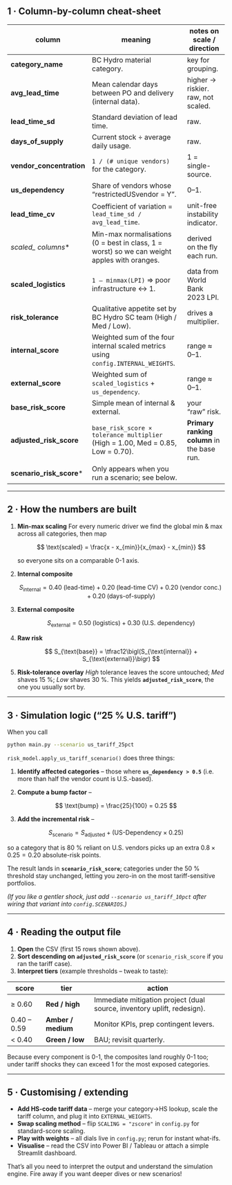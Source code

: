 ## 1 · Column-by-column cheat-sheet

| column                      | meaning                                                                                     | notes on scale / direction                  |
| --------------------------- | ------------------------------------------------------------------------------------------- | ------------------------------------------- |
| **category\_name**          | BC Hydro material category.                                                                 | key for grouping.                           |
| **avg\_lead\_time**         | Mean calendar days between PO and delivery (internal data).                                 | higher → riskier.<br>raw, not scaled.       |
| **lead\_time\_sd**          | Standard deviation of lead time.                                                            | raw.                                        |
| **days\_of\_supply**        | Current stock ÷ average daily usage.                                                        | raw.                                        |
| **vendor\_concentration**   | `1 / (# unique vendors)` for the category.                                                  | 1 = single-source.                          |
| **us\_dependency**          | Share of vendors whose “restrictedUSvendor = Y”.                                            | 0–1.                                        |
| **lead\_time\_cv**          | Coefficient of variation = `lead_time_sd / avg_lead_time`.                                  | unit-free instability indicator.            |
| **scaled\_* columns*\*      | Min-max normalisations (0 = best in class, 1 = worst) so we can weight apples with oranges. | derived on the fly each run.                |
| **scaled\_logistics**       | `1 – minmax(LPI)` ⇒ poor infrastructure ↔ 1.                                                | data from World Bank 2023 LPI.              |
| **risk\_tolerance**         | Qualitative appetite set by BC Hydro SC team (High / Med / Low).                            | drives a multiplier.                        |
| **internal\_score**         | Weighted sum of the four internal scaled metrics using `config.INTERNAL_WEIGHTS`.           | range ≈ 0–1.                                |
| **external\_score**         | Weighted sum of `scaled_logistics` + `us_dependency`.                                       | range ≈ 0–1.                                |
| **base\_risk\_score**       | Simple mean of internal & external.                                                         | your “raw” risk.                            |
| **adjusted\_risk\_score**   | `base_risk_score × tolerance multiplier` (High = 1.00, Med = 0.85, Low = 0.70).             | **Primary ranking column** in the base run. |
| **scenario\_risk\_score**\* | Only appears when you run a scenario; see below.                                            |                                             |

---

## 2 · How the numbers are built

1. **Min-max scaling**
   For every numeric driver we find the global min & max across all categories, then map

   $$
     \text{scaled} = \frac{x - x_{min}}{x_{max} - x_{min}}
   $$

   so everyone sits on a comparable 0-1 axis.

2. **Internal composite**

   $$
     S_{\text{internal}} =
       0.40\;(\text{lead-time}) +
       0.20\;(\text{lead-time CV}) +
       0.20\;(\text{vendor conc.}) +
       0.20\;(\text{days-of-supply})
   $$

3. **External composite**

   $$
     S_{\text{external}} =
       0.50\;(\text{logistics}) +
       0.30\;(\text{U.S. dependency})
   $$

4. **Raw risk**

   $$
     S_{\text{base}} = \tfrac12\bigl(S_{\text{internal}} + S_{\text{external}}\bigr)
   $$

5. **Risk-tolerance overlay**
   *High* tolerance leaves the score untouched; *Med* shaves 15 %; *Low* shaves 30 %.
   This yields **`adjusted_risk_score`**, the one you usually sort by.

---

## 3 · Simulation logic (“25 % U.S. tariff”)

When you call

```bash
python main.py --scenario us_tariff_25pct
```

`risk_model.apply_us_tariff_scenario()` does three things:

1. **Identify affected categories** – those where **`us_dependency > 0.5`** (i.e. more than half the vendor count is U.S.-based).

2. **Compute a bump factor** –

$$
\text{bump} =  \frac{25}{100} = 0.25
$$

3. **Add the incremental risk** –

$$
S_{\text{scenario}} = S_{\text{adjusted}} + \bigl(\text{US-Dependency} \times 0.25\bigr)
$$

   so a category that is 80 % reliant on U.S. vendors picks up an extra
   $0.8 × 0.25 = 0.20$ absolute-risk points.

The result lands in **`scenario_risk_score`**; categories under the 50 % threshold stay unchanged, letting you zero-in on the most tariff-sensitive portfolios.

*(If you like a gentler shock, just add `--scenario us_tariff_10pct` after wiring that variant into `config.SCENARIOS`.)*

---

## 4 · Reading the output file

1. **Open** the CSV (first 15 rows shown above).
2. **Sort descending on `adjusted_risk_score`** (or `scenario_risk_score` if you ran the tariff case).
3. **Interpret tiers** (example thresholds – tweak to taste):

| score       | tier               | action                                                                  |
| ----------- | ------------------ | ----------------------------------------------------------------------- |
| ≥ 0.60      | **Red / high**     | Immediate mitigation project (dual source, inventory uplift, redesign). |
| 0.40 – 0.59 | **Amber / medium** | Monitor KPIs, prep contingent levers.                                   |
| < 0.40      | **Green / low**    | BAU; revisit quarterly.                                                 |

Because every component is 0-1, the composites land roughly 0-1 too; under tariff shocks they can exceed 1 for the most exposed categories.

---

## 5 · Customising / extending

* **Add HS-code tariff data** – merge your category→HS lookup, scale the tariff column, and plug it into `EXTERNAL_WEIGHTS`.
* **Swap scaling method** – flip `SCALING = "zscore"` in `config.py` for standard-score scaling.
* **Play with weights** – all dials live in `config.py`; rerun for instant what-ifs.
* **Visualise** – read the CSV into Power BI / Tableau or attach a simple Streamlit dashboard.

That’s all you need to interpret the output and understand the simulation engine. Fire away if you want deeper dives or new scenarios!
